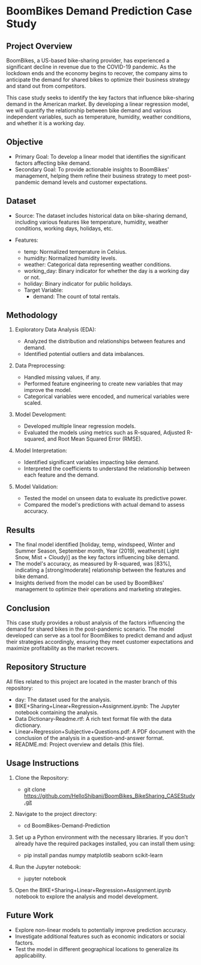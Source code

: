 # BoomBikes Demand Prediction Case Study
## Project Overview

BoomBikes, a US-based bike-sharing provider, has experienced a significant decline in revenue due to the COVID-19 pandemic. As the lockdown ends and the economy begins to recover, the company aims to anticipate the demand for shared bikes to optimize their business strategy and stand out from competitors.

This case study seeks to identify the key factors that influence bike-sharing demand in the American market. By developing a linear regression model, we will quantify the relationship between bike demand and various independent variables, such as temperature, humidity, weather conditions, and whether it is a working day.

## Objective
- Primary Goal: To develop a linear model that identifies the significant factors affecting bike demand.
- Secondary Goal: To provide actionable insights to BoomBikes' management, helping them refine their business strategy to meet post-pandemic demand levels and customer expectations.

## Dataset
-   Source: The dataset includes historical data on bike-sharing demand, including various features like temperature, humidity, weather conditions, working days, holidays, etc.

- Features:
    - temp: Normalized temperature in Celsius.
    - humidity: Normalized humidity levels.
    - weather: Categorical data representing weather conditions.
    - working_day: Binary indicator for whether the day is a working day or not.
    - holiday: Binary indicator for public holidays.
    - Target Variable:
        - demand: The count of total rentals.

## Methodology

1. Exploratory Data Analysis (EDA):

    -   Analyzed the distribution and relationships between features and demand.
    -   Identified potential outliers and data imbalances.

2. Data Preprocessing:

    -   Handled missing values, if any.
    -   Performed feature engineering to create new variables that may improve the model.
    -   Categorical variables were encoded, and numerical variables were scaled.

3. Model Development:

    -   Developed multiple linear regression models.
    -   Evaluated the models using metrics such as R-squared, Adjusted R-squared, and Root Mean Squared Error (RMSE).

4. Model Interpretation:

    -   Identified significant variables impacting bike demand.
    -   Interpreted the coefficients to understand the relationship between each feature and the demand.

5. Model Validation:

    -   Tested the model on unseen data to evaluate its predictive power.
    -   Compared the model's predictions with actual demand to assess accuracy.

## Results

-   The final model identified [holiday, temp, windspeed, Winter and Summer Season, September month, Year (2019), weathersit( Light Snow, Mist + Cloudy)] as the key factors influencing bike demand.
-   The model's accuracy, as measured by R-squared, was [83%], indicating a [strong/moderate] relationship between the features and bike demand.
-   Insights derived from the model can be used by BoomBikes' management to optimize their operations and marketing strategies.

## Conclusion

This case study provides a robust analysis of the factors influencing the demand for shared bikes in the post-pandemic scenario. The model developed can serve as a tool for BoomBikes to predict demand and adjust their strategies accordingly, ensuring they meet customer expectations and maximize profitability as the market recovers.

## Repository Structure

All files related to this project are located in the master branch of this repository:

-   day: The dataset used for the analysis.
-   BIKE+Sharing+Linear+Regression+Assignment.ipynb: The Jupyter notebook containing the analysis.
-   Data Dictionary-Readme.rtf: A rich text format file with the data dictionary.
-   Linear+Regression+Subjective+Questions.pdf: A PDF document with the conclusion of the analysis in a question-and-answer format.
-   README.md: Project overview and details (this file).

## Usage Instructions

1. Clone the Repository:

    - git clone https://github.com/HelloShibani/BoomBikes_BikeSharing_CASEStudy.git

2. Navigate to the project directory:
    -   cd BoomBikes-Demand-Prediction

3. Set up a Python environment with the necessary libraries. If you don't already have the required packages installed, you can install them using:
    -   pip install pandas numpy matplotlib seaborn scikit-learn

4. Run the Jupyter notebook:
    -   jupyter notebook

5. Open the BIKE+Sharing+Linear+Regression+Assignment.ipynb notebook to explore the analysis and model development.

## Future Work
-   Explore non-linear models to potentially improve prediction accuracy.
-   Investigate additional features such as economic indicators or social factors.
-   Test the model in different geographical locations to generalize its applicability.